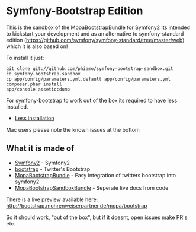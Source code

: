 Symfony-Bootstrap Edition
=========================

This is the sandbox of the MopaBootstrapBundle for Symfony2
Its intended to kickstart your development and as an alternative to symfony-standard edition (https://github.com/symfony/symfony-standard/tree/master/web) which it is also based on!

To install it just:

```
git clone git://github.com/phiamo/symfony-bootstrap-sandbox.git
cd symfony-bootstrap-sandbox
cp app/config/parameters.yml.default app/config/parameters.yml
composer.phar install
app/console assetic:dump
```

For symfony-bootstrap to work out of the box its required to have less installed.

- [Less installation](https://github.com/phiamo/MopaBootstrapBundle/blob/master/Resources/doc/less-installation.md)

Mac users please note the known issues at the bottom

What it is made of
------------------

- [Symfony2](http://symfony.com/) - Symfony2
- [bootstrap](http://github.com/twitter/bootstrap) - Twitter's Bootstrap
- [MopaBootstrapBundle](http://github.com/phiamo/MopaBootstrapBundle) - Easy integration of twitters bootstrap into symfony2
- [MopaBootstrapSandboxBundle](http://github.com/phiamo/MopaBootstrapSandboxBundle) - Seperate live docs from code


There is a live preview available here: 
    http://bootstrap.mohrenweiserpartner.de/mopa/bootstrap
    
So it should work, "out of the box", but if it doesnt, open issues make PR's etc.




